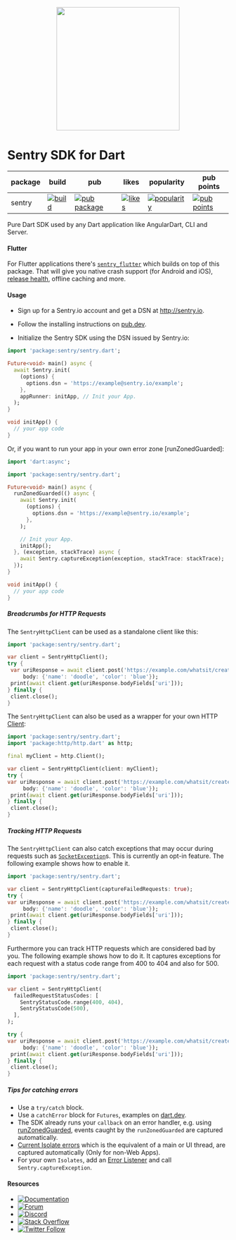 <p align="center">
  <a href="https://sentry.io" target="_blank" align="center">
    <img src="https://sentry-brand.storage.googleapis.com/sentry-logo-black.png" width="280">
  </a>
  <br />
</p>

Sentry SDK for Dart
===========

| package | build | pub | likes | popularity | pub points |
| ------- | ------- | ------- | ------- | ------- | ------- |
| sentry | [![build](https://github.com/getsentry/sentry-dart/workflows/sentry-dart/badge.svg?branch=main)](https://github.com/getsentry/sentry-dart/actions?query=workflow%3Asentry-dart) | [![pub package](https://img.shields.io/pub/v/sentry.svg)](https://pub.dev/packages/sentry) | [![likes](https://badges.bar/sentry/likes)](https://pub.dev/packages/sentry/score) | [![popularity](https://badges.bar/sentry/popularity)](https://pub.dev/packages/sentry/score) | [![pub points](https://badges.bar/sentry/pub%20points)](https://pub.dev/packages/sentry/score)

Pure Dart SDK used by any Dart application like AngularDart, CLI and Server.

#### Flutter

For Flutter applications there's [`sentry_flutter`](https://pub.dev/packages/sentry_flutter) which builds on top of this package.
That will give you native crash support (for Android and iOS), [release health](https://docs.sentry.io/product/releases/health/), offline caching and more.

#### Usage

- Sign up for a Sentry.io account and get a DSN at http://sentry.io.

- Follow the installing instructions on [pub.dev](https://pub.dev/packages/sentry/install).

- Initialize the Sentry SDK using the DSN issued by Sentry.io:

```dart
import 'package:sentry/sentry.dart';

Future<void> main() async {
  await Sentry.init(
    (options) {
      options.dsn = 'https://example@sentry.io/example';
    },
    appRunner: initApp, // Init your App.
  );
}

void initApp() {
  // your app code
}
```

Or, if you want to run your app in your own error zone [runZonedGuarded]:  

```dart
import 'dart:async';

import 'package:sentry/sentry.dart';

Future<void> main() async {
  runZonedGuarded(() async {
    await Sentry.init(
      (options) {
        options.dsn = 'https://example@sentry.io/example';
      },
    );

    // Init your App.
    initApp();
  }, (exception, stackTrace) async {
    await Sentry.captureException(exception, stackTrace: stackTrace);
  });
}

void initApp() {
  // your app code
}
```

##### Breadcrumbs for HTTP Requests

The `SentryHttpClient` can be used as a standalone client like this:
```dart
import 'package:sentry/sentry.dart';

var client = SentryHttpClient();
try {
 var uriResponse = await client.post('https://example.com/whatsit/create',
     body: {'name': 'doodle', 'color': 'blue'});
 print(await client.get(uriResponse.bodyFields['uri']));
} finally {
 client.close();
}
```

The `SentryHttpClient` can also be used as a wrapper for your own
HTTP [Client](https://pub.dev/documentation/http/latest/http/Client-class.html):
```dart
import 'package:sentry/sentry.dart';
import 'package:http/http.dart' as http;

final myClient = http.Client();

var client = SentryHttpClient(client: myClient);
try {
var uriResponse = await client.post('https://example.com/whatsit/create',
     body: {'name': 'doodle', 'color': 'blue'});
 print(await client.get(uriResponse.bodyFields['uri']));
} finally {
 client.close();
}
```

##### Tracking HTTP Requests

The `SentryHttpClient` can also catch exceptions that may occur during requests
such as [`SocketException`](https://api.dart.dev/stable/2.13.4/dart-io/SocketException-class.html)s.
This is currently an opt-in feature. The following example shows how to enable it.

```dart
import 'package:sentry/sentry.dart';

var client = SentryHttpClient(captureFailedRequests: true);
try {
var uriResponse = await client.post('https://example.com/whatsit/create',
     body: {'name': 'doodle', 'color': 'blue'});
 print(await client.get(uriResponse.bodyFields['uri']));
} finally {
 client.close();
}
```

Furthermore you can track HTTP requests which are considered bad by you.
The following example shows how to do it. It captures exceptions for 
each request with a status code range from 400 to 404 and also for 500.

```dart
import 'package:sentry/sentry.dart';

var client = SentryHttpClient(
  failedRequestStatusCodes: [
    SentryStatusCode.range(400, 404),
    SentryStatusCode(500),
  ],
);

try {
var uriResponse = await client.post('https://example.com/whatsit/create',
     body: {'name': 'doodle', 'color': 'blue'});
 print(await client.get(uriResponse.bodyFields['uri']));
} finally {
 client.close();
}
```

##### Tips for catching errors

- Use a `try/catch` block.
- Use a `catchError` block for `Futures`, examples on [dart.dev](https://dart.dev/guides/libraries/futures-error-handling).
- The SDK already runs your `callback` on an error handler, e.g. using [runZonedGuarded](https://api.flutter.dev/flutter/dart-async/runZonedGuarded.html), events caught by the `runZonedGuarded` are captured automatically.
- [Current Isolate errors](https://api.flutter.dev/flutter/dart-isolate/Isolate/addErrorListener.html) which is the equivalent of a main or UI thread, are captured automatically (Only for non-Web Apps).
- For your own `Isolates`, add an [Error Listener](https://api.flutter.dev/flutter/dart-isolate/Isolate/addErrorListener.html) and call `Sentry.captureException`.

#### Resources

* [![Documentation](https://img.shields.io/badge/documentation-sentry.io-green.svg)](https://docs.sentry.io/platforms/dart/)
* [![Forum](https://img.shields.io/badge/forum-sentry-green.svg)](https://forum.sentry.io/c/sdks)
* [![Discord](https://img.shields.io/discord/621778831602221064)](https://discord.gg/Ww9hbqr)
* [![Stack Overflow](https://img.shields.io/badge/stack%20overflow-sentry-green.svg)](https://stackoverflow.com/questions/tagged/sentry)
* [![Twitter Follow](https://img.shields.io/twitter/follow/getsentry?label=getsentry&style=social)](https://twitter.com/intent/follow?screen_name=getsentry)
